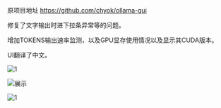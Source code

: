 原项目地址 https://github.com/chyok/ollama-gui

修复了文字输出时进下拉条异常等的问题。

增加TOKENS输出速率监测，以及GPU显存使用情况以及显示其CUDA版本。

UI翻译了中文。



![1](https://github.com/user-attachments/assets/6c3aba28-6246-4aa6-afdb-e8af3d3dfc96)

![展示](https://github.com/user-attachments/assets/c8e4121d-b747-425b-94bf-2361770ec5b5)

![1](https://github.com/user-attachments/assets/18c11bef-f697-4ccd-9305-2c07c34fa369)
